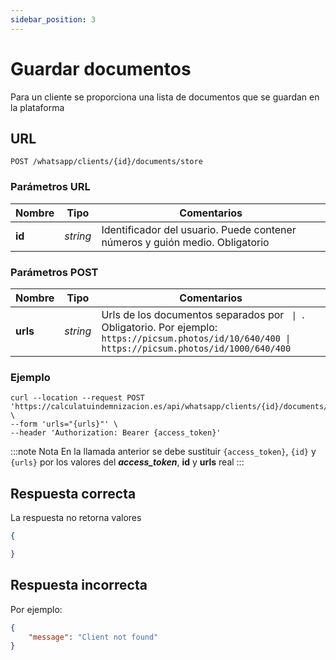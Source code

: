 ```yaml
---
sidebar_position: 3
---
```


# Guardar documentos

Para un cliente se proporciona una lista de documentos que se guardan en la plataforma

## URL

```
POST /whatsapp/clients/{id}/documents/store
```

### Parámetros URL

Nombre | Tipo |  Comentarios 
--- | --- | --- | 
**id** | _string_ | Identificador del usuario. Puede contener números y guión medio. Obligatorio

### Parámetros POST

Nombre | Tipo |  Comentarios 
--- | --- | --- | 
**urls** | _string_ | Urls de los documentos separados por <code>&nbsp;\|&nbsp;</code>. Obligatorio. Por ejemplo: <code>ht<span>tps://</span>picsum.photos/id/10/640/400 \| ht<span>tps://</span>picsum.photos/id/1000/640/400</code>

### Ejemplo

```shell
curl --location --request POST 'https://calculatuindemnizacion.es/api/whatsapp/clients/{id}/documents/store' \
--form 'urls="{urls}"' \
--header 'Authorization: Bearer {access_token}'
```

:::note Nota
En la llamada anterior se debe sustituir `{access_token}`, `{id}` y `{urls}` por los valores del **_access_token_**, **id** y **urls** real
:::

## Respuesta correcta

La respuesta no retorna valores

```json title="Status: 200 Ok"
{

}
```

## Respuesta incorrecta

Por ejemplo:

```json title="Status: 404 Not found"
{
    "message": "Client not found"
}
```